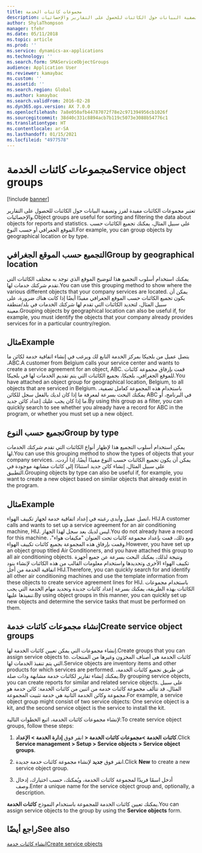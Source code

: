 ```yaml
---
title: مجموعات كائنات الخدمة
description: تعتبر مجموعات الكائنات مفيدة لفرز وتصفية البيانات حول الكائنات للحصول على التقارير والإحصائيات.
author: ShylaThompson
manager: tfehr
ms.date: 05/11/2018
ms.topic: article
ms.prod: ''
ms.service: dynamics-ax-applications
ms.technology: ''
ms.search.form: SMAServiceObjectGroups
audience: Application User
ms.reviewer: kamaybac
ms.custom: ''
ms.assetid: ''
ms.search.region: Global
ms.author: kamaybac
ms.search.validFrom: 2016-02-28
ms.dyn365.ops.version: AX 7.0.0
ms.openlocfilehash: 7a8e050afb44787072f78e2c971394956cb1026f
ms.sourcegitcommit: 38d40c331c8894acb7b119c5073e3088b54776c1
ms.translationtype: HT
ms.contentlocale: ar-SA
ms.lasthandoff: 01/15/2021
ms.locfileid: "4977578"
---
```

# <a name="service-object-groups"></a><span data-ttu-id="bdaae-103">مجموعات كائنات الخدمة</span><span class="sxs-lookup"><span data-stu-id="bdaae-103">Service object groups</span></span> 

[!include [banner](../includes/banner.md)]

<span data-ttu-id="bdaae-104">تعتبر مجموعات الكائنات مفيدة لفرز وتصفية البيانات حول الكائنات للحصول على التقارير والإحصائيات.</span><span class="sxs-lookup"><span data-stu-id="bdaae-104">Object groups are useful for sorting and filtering the data about objects for reports and statistics.</span></span> <span data-ttu-id="bdaae-105">على سبيل المثال، يمكنك تجميع الكائنات حسب الموقع الجغرافي أو حسب النوع.</span><span class="sxs-lookup"><span data-stu-id="bdaae-105">For example, you can group objects by geographical location or by type.</span></span>

## <a name="group-by-geographical-location"></a><span data-ttu-id="bdaae-106">التجميع حسب الموقع الجغرافي</span><span class="sxs-lookup"><span data-stu-id="bdaae-106">Group by geographical location</span></span>

<span data-ttu-id="bdaae-107">يمكنك استخدام أسلوب التجميع هذا لتوضيح الموقع الذي توجد به مختلف الكائنات التي تقدم شركتك خدمات لها.</span><span class="sxs-lookup"><span data-stu-id="bdaae-107">You can use this grouping method to show where the various different objects that your company services are located.</span></span> <span data-ttu-id="bdaae-108">يمكن أن يكون تجميع الكائنات حسب الموقع الجغرافي مفيدًا أيضًا إذا كانت هناك ضرورة، على سبيل المثال، لتحديد الكائنات التي تقدم لها شركتك الخدمات في بلد/منطقة معينة.</span><span class="sxs-lookup"><span data-stu-id="bdaae-108">Grouping objects by geographical location can also be useful if, for example, you must identify the objects that your company already provides services for in a particular country/region.</span></span>

## <a name="example"></a><span data-ttu-id="bdaae-109">مثال</span><span class="sxs-lookup"><span data-stu-id="bdaae-109">Example</span></span>

<span data-ttu-id="bdaae-110">يتصل عميل من بلجيكا بمركز الخدمة التابع لك ويرغب في إنشاء اتفاقية خدمة لكائن ما ،ABC.</span><span class="sxs-lookup"><span data-stu-id="bdaae-110">A customer from Belgium calls your service center and wants to create a service agreement for an object, ABC.</span></span> <span data-ttu-id="bdaae-111">قمت بإرفاق مجموعة كائنات للموقع الجغرافي، بلجيكا، بجميع الكائنات التي يتم تقديم الخدمات لها في بلجيكا.</span><span class="sxs-lookup"><span data-stu-id="bdaae-111">You have attached an object group for geographical location, Belgium, to all objects that are serviced in Belgium.</span></span> <span data-ttu-id="bdaae-112">باستخدام هذه المجموعة كعامل تصفية، يمكنك البحث بسرعة لمعرفة ما إذا كان لديك بالفعل سجل للكائن ABC في البرنامج، أو ما إذا كان يجب عليك إعداد كائن جديد.</span><span class="sxs-lookup"><span data-stu-id="bdaae-112">By using this group as a filter, you can quickly search to see whether you already have a record for ABC in the program, or whether you must set up a new object.</span></span> 

## <a name="group-by-type"></a><span data-ttu-id="bdaae-113">تجميع حسب النوع</span><span class="sxs-lookup"><span data-stu-id="bdaae-113">Group by type</span></span>

<span data-ttu-id="bdaae-114">يمكن استخدام أسلوب التجميع هذا لإظهار أنواع الكائنات التي تقدم شركتك الخدمات لها.</span><span class="sxs-lookup"><span data-stu-id="bdaae-114">You can use this grouping method to show the types of objects that your company services.</span></span> <span data-ttu-id="bdaae-115">يمكن أن يكون تجميع الكائنات حسب النوع مفيدًا أيضًا، إذا أردت، على سبيل المثال، إنشاء كائن جديد استنادًا إلى كائنات مشابهة موجودة في التطبيق.</span><span class="sxs-lookup"><span data-stu-id="bdaae-115">Grouping objects by type can also be useful if, for example, you want to create a new object based on similar objects that already exist in the program.</span></span>

## <a name="example"></a><span data-ttu-id="bdaae-116">مثال</span><span class="sxs-lookup"><span data-stu-id="bdaae-116">Example</span></span>

<span data-ttu-id="bdaae-117">اتصل عميل وأبدى رغبته في إعداد اتفاقية خدمة لجهاز تكييف الهواء، HIJ.</span><span class="sxs-lookup"><span data-stu-id="bdaae-117">A customer calls and wants to set up a service agreement for an air conditioning machine, HIJ.</span></span> <span data-ttu-id="bdaae-118">ليس لديك بعد سجل لهذا الجهاز.</span><span class="sxs-lookup"><span data-stu-id="bdaae-118">You do not already have a record for this machine.</span></span> <span data-ttu-id="bdaae-119">ومع ذلك، قمت بإعداد مجموعة كائنات تحت العنوان "مكيفات هواء"، وقمت بإرفاق هذه المجموعة بجميع كائنات تكييف الهواء.</span><span class="sxs-lookup"><span data-stu-id="bdaae-119">However, you have set up an object group titled Air Conditioners, and you have attached this group to all air conditioning objects.</span></span> <span data-ttu-id="bdaae-120">ونتيجة لذلك، يمكنك البحث بسرعة عن جميع أجهزة تكييف الهواء الأخرى وتحديدها واستخدام معلومات القالب من هذه الكائنات لإنشاء بنود اتفاقية الخدمة من أجل HIJ.</span><span class="sxs-lookup"><span data-stu-id="bdaae-120">Therefore, you can quickly search for and identify all other air conditioning machines and use the template information from these objects to create service agreement lines for HIJ.</span></span> <span data-ttu-id="bdaae-121">باستخدام مجموعات الكائنات بهذه الطريقة، يمكنك بسرعة إعداد كائنات جديدة وتحديد مهام الخدمة التي يجب تنفيذها عليها.</span><span class="sxs-lookup"><span data-stu-id="bdaae-121">By using object groups in this manner, you can quickly set up new objects and determine the service tasks that must be performed on them.</span></span> 

## <a name="create-service-object-groups"></a><span data-ttu-id="bdaae-122">إنشاء مجموعات كائنات خدمة</span><span class="sxs-lookup"><span data-stu-id="bdaae-122">Create service object groups</span></span>

<span data-ttu-id="bdaae-123">إنشاء مجموعات التي يمكن تعيين كائنات الخدمة لها.</span><span class="sxs-lookup"><span data-stu-id="bdaae-123">Create groups that you can assign service objects to.</span></span> <span data-ttu-id="bdaae-124">كائنات الخدمة هي أصناف المخزون وغيرها من المنتجات التي يتم تنفيذ الخدمات لها.</span><span class="sxs-lookup"><span data-stu-id="bdaae-124">Service objects are inventory items and other products for which services are performed.</span></span> <span data-ttu-id="bdaae-125">عن طريق تجميع كائنات الخدمة، يمكنك إنشاء تقارير لكائنات خدمة مشابهة وذات صلة.</span><span class="sxs-lookup"><span data-stu-id="bdaae-125">By grouping service objects, you can create reports for similar and related service objects.</span></span> <span data-ttu-id="bdaae-126">على سبيل المثال، قد تتألف مجموعة كائنات خدمة من اثنين من كائنات الخدمة: كائن خدمة هو مجموعة وكائن الخدمة الثانية هي خدمة تثبيت المجموعة.</span><span class="sxs-lookup"><span data-stu-id="bdaae-126">For example, a service object group might consist of two service objects: One service object is a kit, and the second service object is the service to install the kit.</span></span>

<span data-ttu-id="bdaae-127">لإنشاء مجموعات كائنات الخدمة، اتبع الخطوات التالية:</span><span class="sxs-lookup"><span data-stu-id="bdaae-127">To create service object groups, follow these steps:</span></span>

1. <span data-ttu-id="bdaae-128">انقر فوق **إدارة الخدمة > الإعداد‏‎ > كائنات الخدمة >مجموعات كائنات الخدمة**.</span><span class="sxs-lookup"><span data-stu-id="bdaae-128">Click **Service management > Setup > Service objects > Service object groups**.</span></span>

2. <span data-ttu-id="bdaae-129">انقر فوق **جديد** لإنشاء مجموعة كائنات خدمة جديدة.</span><span class="sxs-lookup"><span data-stu-id="bdaae-129">Click **New** to create a new service object group.</span></span>

3. <span data-ttu-id="bdaae-130">أدخل اسمًا فريدًا لمجموعة كائنات الخدمة، ويُمكنك، حسب اختيارك، إدخال وصف.</span><span class="sxs-lookup"><span data-stu-id="bdaae-130">Enter a unique name for the service object group and, optionally, a description.</span></span>

<span data-ttu-id="bdaae-131">يمكنك تعيين كائنات الخدمة للمجموعة باستخدام النموذج **كائنات الخدمة**.</span><span class="sxs-lookup"><span data-stu-id="bdaae-131">You can assign service objects to the group by using the **Service objects** form.</span></span> 

## <a name="see-also"></a><span data-ttu-id="bdaae-132">راجع أيضًا</span><span class="sxs-lookup"><span data-stu-id="bdaae-132">See also</span></span>

[<span data-ttu-id="bdaae-133">إنشاء كائنات خدمة</span><span class="sxs-lookup"><span data-stu-id="bdaae-133">Create service objects</span></span>](create-service-objects.md)


